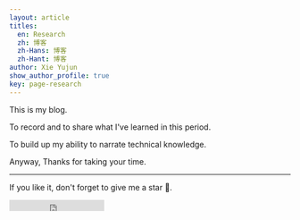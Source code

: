 ```yaml
---
layout: article
titles:
  en: Research
  zh: 博客
  zh-Hans: 博客
  zh-Hant: 博客
author: Xie Yujun
show_author_profile: true
key: page-research
---
```


This is my blog.

To record and to share what I've learned in this period.

To build up my ability to narrate technical knowledge.

Anyway, Thanks for taking your time.

---

If you like it, don't forget to give me a star :star2:.

<iframe src="https://ghbtns.com/github-btn.html?user=YujunXie&repo=YujunXie.github.io&type=star&count=true" frameborder="0" scrolling="0" width="170px" height="20px"></iframe>
